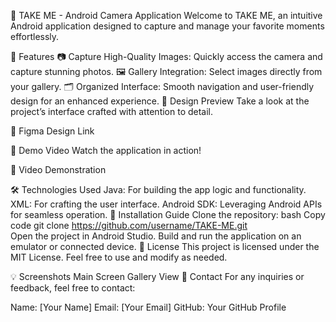 📸 TAKE ME - Android Camera Application
Welcome to TAKE ME, an intuitive Android application designed to capture and manage your favorite moments effortlessly.

🌟 Features
📷 Capture High-Quality Images: Quickly access the camera and capture stunning photos.
🖼️ Gallery Integration: Select images directly from your gallery.
🗂️ Organized Interface: Smooth navigation and user-friendly design for an enhanced experience.
🎨 Design Preview
Take a look at the project’s interface crafted with attention to detail.

🔗 Figma Design Link

🎥 Demo Video
Watch the application in action!

🔗 Video Demonstration

🛠️ Technologies Used
Java: For building the app logic and functionality.
XML: For crafting the user interface.
Android SDK: Leveraging Android APIs for seamless operation.
📂 Installation Guide
Clone the repository:
bash
Copy code
git clone https://github.com/username/TAKE-ME.git  
Open the project in Android Studio.
Build and run the application on an emulator or connected device.
📜 License
This project is licensed under the MIT License. Feel free to use and modify as needed.

💡 Screenshots
Main Screen	Gallery View
📧 Contact
For any inquiries or feedback, feel free to contact:

Name: [Your Name]
Email: [Your Email]
GitHub: Your GitHub Profile
